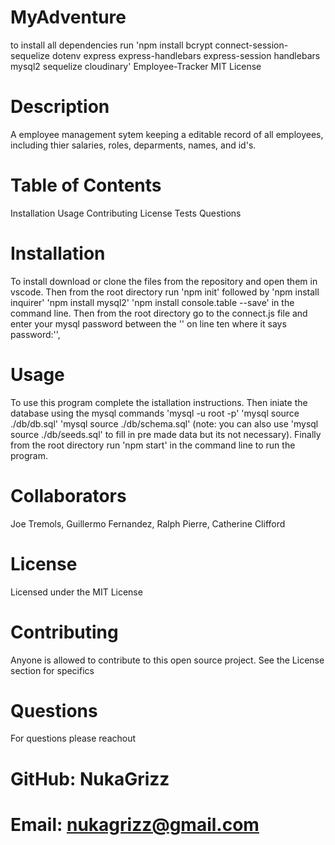 # MyAdventure

to install all dependencies run 'npm install bcrypt connect-session-sequelize dotenv express express-handlebars express-session handlebars mysql2 sequelize cloudinary'
Employee-Tracker
MIT License

# Description
A employee management sytem keeping a editable record of all employees, including thier salaries, roles, deparments, names, and id's.

# Table of Contents
Installation
Usage
Contributing
License
Tests
Questions


# Installation
To install download or clone the files from the repository and open them in vscode. Then from the root directory run 'npm init' followed by 'npm install inquirer' 'npm install mysql2' 'npm install console.table --save' in the command line. Then from the root directory go to the connect.js file and enter your mysql password between the '' on line ten where it says password:'',

# Usage
To use this program complete the istallation instructions. Then iniate the database using the mysql commands 'mysql -u root -p' 'mysql source ./db/db.sql' 'mysql source ./db/schema.sql' (note: you can also use 'mysql source ./db/seeds.sql' to fill in pre made data but its not necessary). Finally from the root directory run 'npm start' in the command line to run the program.
# Collaborators
Joe Tremols, Guillermo Fernandez, Ralph Pierre, Catherine Clifford




# License
Licensed under the MIT License

# Contributing
Anyone is allowed to contribute to this open source project. See the License section for specifics

# Questions
For questions please reachout

# GitHub: NukaGrizz

# Email: nukagrizz@gmail.com
